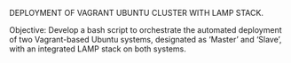 DEPLOYMENT OF VAGRANT UBUNTU CLUSTER WITH LAMP STACK.

Objective:
Develop a bash script to orchestrate the automated deployment of two Vagrant-based Ubuntu systems, designated as ‘Master’ and ‘Slave’, with an integrated LAMP stack on both systems.
